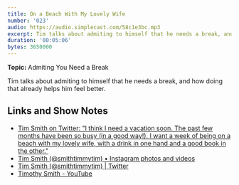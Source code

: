 ```yaml
---
title: On a Beach With My Lovely Wife
number: '023'
audio: https://audio.simplecast.com/58c1e3bc.mp3
excerpt: Tim talks about admiting to himself that he needs a break, and how doing that already helps him feel better.
duration: '00:05:06'
bytes: 3650000
---
```


**Topic:** Admiting You Need a Break

Tim talks about admiting to himself that he needs a break, and how doing that already helps him feel better.

## Links and Show Notes

- [Tim Smith on Twitter: "I think I need a vacation soon. The past few months have been so busy (in a good way!). I want a week of being on a beach with my lovely wife, with a drink in one hand and a good book in the other."](https://twitter.com/smithtimmytim/status/998612540795113472)
- [Tim Smith (@smithtimmytim) • Instagram photos and videos](https://www.instagram.com/smithtimmytim/)
- [Tim Smith (@smithtimmytim) \| Twitter](https://twitter.com/smithtimmytim)
- [Timothy Smith - YouTube](https://www.youtube.com/smithtimmytim)
